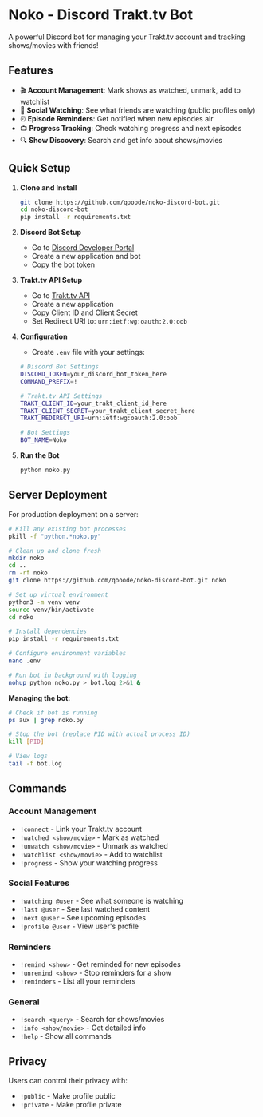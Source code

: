 # Noko - Discord Trakt.tv Bot

A powerful Discord bot for managing your Trakt.tv account and tracking shows/movies with friends!

## Features

- 🎬 **Account Management**: Mark shows as watched, unmark, add to watchlist
- 👥 **Social Watching**: See what friends are watching (public profiles only)
- ⏰ **Episode Reminders**: Get notified when new episodes air
- 📺 **Progress Tracking**: Check watching progress and next episodes
- 🔍 **Show Discovery**: Search and get info about shows/movies

## Quick Setup

1. **Clone and Install**
   ```bash
   git clone https://github.com/qooode/noko-discord-bot.git
   cd noko-discord-bot
   pip install -r requirements.txt
   ```

2. **Discord Bot Setup**
   - Go to [Discord Developer Portal](https://discord.com/developers/applications)
   - Create a new application and bot
   - Copy the bot token

3. **Trakt.tv API Setup**
   - Go to [Trakt.tv API](https://trakt.tv/oauth/applications)
   - Create a new application
   - Copy Client ID and Client Secret
   - Set Redirect URI to: `urn:ietf:wg:oauth:2.0:oob`

4. **Configuration**
   - Create `.env` file with your settings:
   ```bash
   # Discord Bot Settings
   DISCORD_TOKEN=your_discord_bot_token_here
   COMMAND_PREFIX=!

   # Trakt.tv API Settings
   TRAKT_CLIENT_ID=your_trakt_client_id_here
   TRAKT_CLIENT_SECRET=your_trakt_client_secret_here
   TRAKT_REDIRECT_URI=urn:ietf:wg:oauth:2.0:oob

   # Bot Settings
   BOT_NAME=Noko
   ```

5. **Run the Bot**
   ```bash
   python noko.py
   ```

## Server Deployment

For production deployment on a server:

```bash
# Kill any existing bot processes
pkill -f "python.*noko.py"

# Clean up and clone fresh
mkdir noko
cd ..
rm -rf noko
git clone https://github.com/qooode/noko-discord-bot.git noko

# Set up virtual environment
python3 -m venv venv
source venv/bin/activate
cd noko

# Install dependencies
pip install -r requirements.txt

# Configure environment variables
nano .env

# Run bot in background with logging
nohup python noko.py > bot.log 2>&1 &
```

**Managing the bot:**
```bash
# Check if bot is running
ps aux | grep noko.py

# Stop the bot (replace PID with actual process ID)
kill [PID]

# View logs
tail -f bot.log
```

## Commands

### Account Management
- `!connect` - Link your Trakt.tv account
- `!watched <show/movie>` - Mark as watched
- `!unwatch <show/movie>` - Unmark as watched
- `!watchlist <show/movie>` - Add to watchlist
- `!progress` - Show your watching progress

### Social Features
- `!watching @user` - See what someone is watching
- `!last @user` - See last watched content
- `!next @user` - See upcoming episodes
- `!profile @user` - View user's profile

### Reminders
- `!remind <show>` - Get reminded for new episodes
- `!unremind <show>` - Stop reminders for a show
- `!reminders` - List all your reminders

### General
- `!search <query>` - Search for shows/movies
- `!info <show/movie>` - Get detailed info
- `!help` - Show all commands

## Privacy

Users can control their privacy with:
- `!public` - Make profile public
- `!private` - Make profile private 